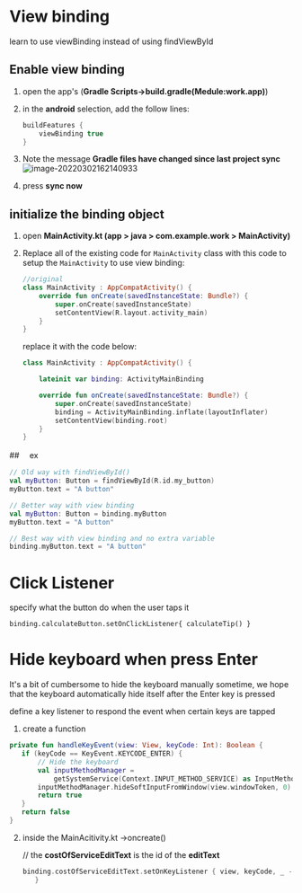 # View binding

learn to use viewBinding instead of using findViewById

## Enable view binding



1. open the app's    (**Gradle Scripts->build.gradle(Medule:work.app)**)

2. in the **android** selection, add the follow lines:

   ```kotlin
   buildFeatures {
       viewBinding true
   }
   ```

3. Note the message **Gradle files have changed since last project sync**
   ![image-20220302162140933](C:\Users\Admin\AppData\Roaming\Typora\typora-user-images\image-20220302162140933.png)

4. press **sync now**

   

## initialize the binding object

1. open **MainActivity.kt (app > java > com.example.work > MainActivity)**

2. Replace all of the existing code for `MainActivity` class with this code to setup the `MainActivity` to use view binding:

   ```kotlin
   //original
   class MainActivity : AppCompatActivity() {
       override fun onCreate(savedInstanceState: Bundle?) {
           super.onCreate(savedInstanceState)
           setContentView(R.layout.activity_main)
       }
   }
   ```
	
	replace it with the code below:
	
	```kotlin
    class MainActivity : AppCompatActivity() {
	
        lateinit var binding: ActivityMainBinding
	
        override fun onCreate(savedInstanceState: Bundle?) {
            super.onCreate(savedInstanceState)
            binding = ActivityMainBinding.inflate(layoutInflater)
            setContentView(binding.root)
        }
    }
	```

##　 ex

```kotlin
// Old way with findViewById()
val myButton: Button = findViewById(R.id.my_button)
myButton.text = "A button"

// Better way with view binding
val myButton: Button = binding.myButton
myButton.text = "A button"

// Best way with view binding and no extra variable
binding.myButton.text = "A button"
```





# Click Listener

specify what the button do when the user taps it

```ko
binding.calculateButton.setOnClickListener{ calculateTip() } 
```



# Hide keyboard when press Enter

It's a bit of cumbersome to hide the keyboard manually sometime, we hope that the keyboard automatically hide itself after the Enter key is pressed

define a key listener to respond the event when certain keys are tapped



1. create a function

```kotlin
private fun handleKeyEvent(view: View, keyCode: Int): Boolean {
   if (keyCode == KeyEvent.KEYCODE_ENTER) {
       // Hide the keyboard
       val inputMethodManager =
           getSystemService(Context.INPUT_METHOD_SERVICE) as InputMethodManager
       inputMethodManager.hideSoftInputFromWindow(view.windowToken, 0)
       return true
   }
   return false
}
```



2. inside the MainAcitivity.kt ->oncreate()

   // the **costOfServiceEditText** is the id of the **editText**

   ```kotlin
   binding.costOfServiceEditText.setOnKeyListener { view, keyCode, _ -> handleKeyEvent(view, keyCode)
      }
   ```
